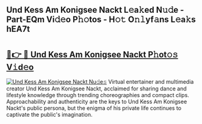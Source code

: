## Und Kess Am Konigsee Nackt L𝚎a𝚔ed N𝚞𝚍e - Part-EQm Vi𝚍𝚎o P𝚑𝚘tos - H𝚘𝚝 O𝚗𝚕yf𝚊ns L𝚎a𝚔s hEA7t

# <h2><a href="http://kf73vv.oniu.top/?m=Und+Kess+Am+Konigsee+Nackt">🔗👉 🔴 Und Kess Am Konigsee Nackt P𝚑ot𝚘𝚜 V𝚒d𝚎o</a></h2>

[![Und Kess Am Konigsee Nackt Nu𝚍e𝚜](https://i.imgur.com/0qMVB7G.gif)](http://kf73vv.oniu.top/?m=Und+Kess+Am+Konigsee+Nackt)
Virtual entertainer and multimedia creator Und Kess Am Konigsee Nackt, acclaimed for sharing dance and lifestyle knowledge through trending choreographies and compact clips. Approachability and authenticity are the keys to Und Kess Am Konigsee Nackt's public persona, but the enigma of his private life continues to captivate the public's imagination.  
